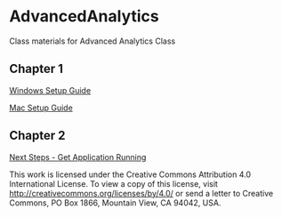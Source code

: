 # AdvancedAnalytics
Class materials for Advanced Analytics Class

## Chapter 1

[Windows Setup Guide](WindowsSetup.md)

[Mac Setup Guide](MacSetup.md)

## Chapter 2

[Next Steps - Get Application Running](DevelopingInVSCode.md)

This work is licensed under the Creative Commons Attribution 4.0 International License. To view a copy of this license, visit http://creativecommons.org/licenses/by/4.0/ or send a letter to Creative Commons, PO Box 1866, Mountain View, CA 94042, USA.



